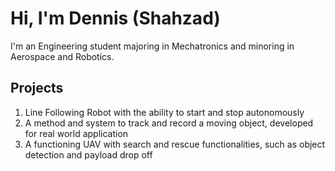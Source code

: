 # Hi, I'm Dennis (Shahzad)

I'm an Engineering student majoring in Mechatronics and minoring in Aerospace and Robotics.

## Projects

1. Line Following Robot with the ability to start and stop autonomously
2. A method and system to track and record a moving object, developed for real world application
3. A functioning UAV with search and rescue functionalities, such as object detection and payload drop off